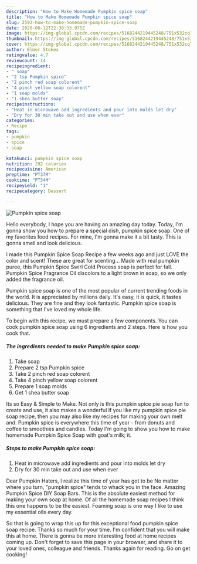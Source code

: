 ```yaml
---
description: "How to Make Homemade Pumpkin spice soap"
title: "How to Make Homemade Pumpkin spice soap"
slug: 2592-how-to-make-homemade-pumpkin-spice-soap
date: 2020-06-12T22:38:33.975Z
image: https://img-global.cpcdn.com/recipes/5168244219445248/751x532cq70/pumpkin-spice-soap-recipe-main-photo.jpg
thumbnail: https://img-global.cpcdn.com/recipes/5168244219445248/751x532cq70/pumpkin-spice-soap-recipe-main-photo.jpg
cover: https://img-global.cpcdn.com/recipes/5168244219445248/751x532cq70/pumpkin-spice-soap-recipe-main-photo.jpg
author: Elmer Stokes
ratingvalue: 4.7
reviewcount: 14
recipeingredient:
- " soap"
- "2 tsp Pumpkin spice"
- "2 pinch red soap colorent"
- "4 pinch yellow soap colorent"
- "1 soap molds"
- "1 shea butter soap"
recipeinstructions:
- "Heat in microwave add ingredients and pour into molds let dry"
- "Dry for 30 min take out and use when ever"
categories:
- Recipe
tags:
- pumpkin
- spice
- soap

katakunci: pumpkin spice soap 
nutrition: 292 calories
recipecuisine: American
preptime: "PT37M"
cooktime: "PT34M"
recipeyield: "1"
recipecategory: Dessert

---
```



![Pumpkin spice soap](https://img-global.cpcdn.com/recipes/5168244219445248/751x532cq70/pumpkin-spice-soap-recipe-main-photo.jpg)

Hello everybody, I hope you are having an amazing day today. Today, I'm gonna show you how to prepare a special dish, pumpkin spice soap. One of my favorites food recipes. For mine, I'm gonna make it a bit tasty. This is gonna smell and look delicious.

I made this Pumpkin Spice Soap Recipe a few weeks ago and just LOVE the color and scent! These are great for scenting… Made with real pumpkin puree, this Pumpkin Spice Swirl Cold Process soap is perfect for fall. Pumpkin Spice Fragrance Oil discolors to a light brown in soap, so we only added the fragrance oil.

Pumpkin spice soap is one of the most popular of current trending foods in the world. It is appreciated by millions daily. It's easy, it is quick, it tastes delicious. They are fine and they look fantastic. Pumpkin spice soap is something that I've loved my whole life.


To begin with this recipe, we must prepare a few components. You can cook pumpkin spice soap using 6 ingredients and 2 steps. Here is how you cook that.

<!--inarticleads1-->

##### The ingredients needed to make Pumpkin spice soap:

1. Take  soap
1. Prepare 2 tsp Pumpkin spice
1. Take 2 pinch red soap colorent
1. Take 4 pinch yellow soap colorent
1. Prepare 1 soap molds
1. Get 1 shea butter soap


Its so Easy &amp; Simple to Make. Not only is this pumpkin spice pie soap fun to create and use, it also makes a wonderful If you like my pumpkin spice pie soap recipe, then you may also like my recipes for making your own melt and. Pumpkin spice is everywhere this time of year - from donuts and coffee to smoothies and candles. Today I&#39;m going to show you how to make homemade Pumpkin Spice Soap with goat&#39;s milk; it. 

<!--inarticleads2-->

##### Steps to make Pumpkin spice soap:

1. Heat in microwave add ingredients and pour into molds let dry
1. Dry for 30 min take out and use when ever


Dear Pumpkin Haters, I realize this time of year has got to be No matter where you turn, &#34;pumpkin spice&#34; tends to whack you in the face. Amazing Pumpkin Spice DIY Soap Bars. This is the absolute easiest method for making your own soap at home. Of all the homemade soap recipes I think this one happens to be the easiest. Foaming soap is one way I like to use my essential oils every day. 

So that is going to wrap this up for this exceptional food pumpkin spice soap recipe. Thanks so much for your time. I'm confident that you will make this at home. There is gonna be more interesting food at home recipes coming up. Don't forget to save this page in your browser, and share it to your loved ones, colleague and friends. Thanks again for reading. Go on get cooking!
